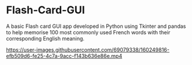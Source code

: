 # Flash-Card-GUI
A basic Flash card GUI app developed in Python using Tkinter and pandas to help memorise 100 most commonly used French words with their corresponding English meaning.


https://user-images.githubusercontent.com/69079338/160249816-efb509d6-fe25-4c7a-9acc-f143b636e86e.mp4

